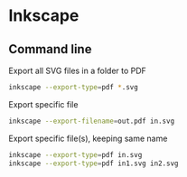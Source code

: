 # Inkscape

## Command line

Export all SVG files in a folder to PDF
```bash
inkscape --export-type=pdf *.svg
```

Export specific file
```bash
inkscape --export-filename=out.pdf in.svg
```

Export specific file(s), keeping same name
```bash
inkscape --export-type=pdf in.svg
inkscape --export-type=pdf in1.svg in2.svg
```

